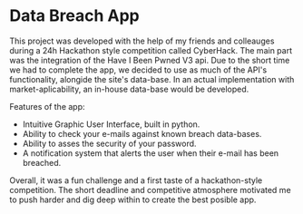 # Data Breach App

This project was developed with the help of my friends and colleauges during a 24h Hackathon style competition
called CyberHack. The main part was the integration of the Have I Been Pwned V3 api. Due to the short time
we had to complete the app, we decided to use as much of the API's functionality, alongide the site's data-base.
In an actual implementation with market-aplicability, an in-house data-base would be developed.

Features of the app:

   - Intuitive Graphic User Interface, built in python.
   - Ability to check your e-mails against known breach data-bases.
   - Ability to asses the security of your password.
   - A notification system that alerts the user when their e-mail has been breached.

Overall, it was a fun challenge and a first taste of a hackathon-style competition. The short deadline and competitive
atmosphere motivated me to push harder and dig deep within to create the best posible app.
